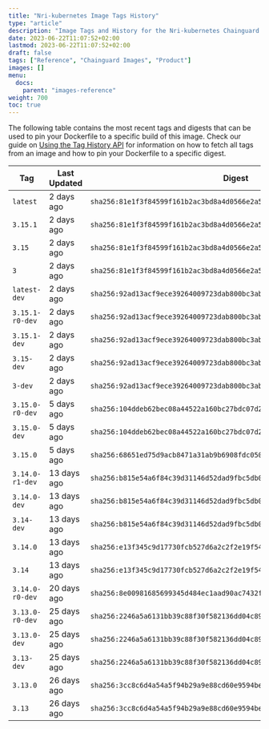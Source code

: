 ```yaml
---
title: "Nri-kubernetes Image Tags History"
type: "article"
description: "Image Tags and History for the Nri-kubernetes Chainguard Image"
date: 2023-06-22T11:07:52+02:00
lastmod: 2023-06-22T11:07:52+02:00
draft: false
tags: ["Reference", "Chainguard Images", "Product"]
images: []
menu:
  docs:
    parent: "images-reference"
weight: 700
toc: true
---
```


The following table contains the most recent tags and digests that can be used to pin your Dockerfile to a specific build of this image. Check our guide on [Using the Tag History API](/chainguard/chainguard-images/using-the-tag-history-api/) for information on how to fetch all tags from an image and how to pin your Dockerfile to a specific digest.

| Tag             | Last Updated | Digest                                                                    |
|-----------------|--------------|---------------------------------------------------------------------------|
| `latest`        | 2 days ago   | `sha256:81e1f3f84599f161b2ac3bd8a4d0566e2a5305601017c9624708e828e4603988` |
| `3.15.1`        | 2 days ago   | `sha256:81e1f3f84599f161b2ac3bd8a4d0566e2a5305601017c9624708e828e4603988` |
| `3.15`          | 2 days ago   | `sha256:81e1f3f84599f161b2ac3bd8a4d0566e2a5305601017c9624708e828e4603988` |
| `3`             | 2 days ago   | `sha256:81e1f3f84599f161b2ac3bd8a4d0566e2a5305601017c9624708e828e4603988` |
| `latest-dev`    | 2 days ago   | `sha256:92ad13acf9ece39264009723dab800bc3ab3c8854f998d1f44f996dbe8b493a9` |
| `3.15.1-r0-dev` | 2 days ago   | `sha256:92ad13acf9ece39264009723dab800bc3ab3c8854f998d1f44f996dbe8b493a9` |
| `3.15.1-dev`    | 2 days ago   | `sha256:92ad13acf9ece39264009723dab800bc3ab3c8854f998d1f44f996dbe8b493a9` |
| `3.15-dev`      | 2 days ago   | `sha256:92ad13acf9ece39264009723dab800bc3ab3c8854f998d1f44f996dbe8b493a9` |
| `3-dev`         | 2 days ago   | `sha256:92ad13acf9ece39264009723dab800bc3ab3c8854f998d1f44f996dbe8b493a9` |
| `3.15.0-r0-dev` | 5 days ago   | `sha256:104ddeb62bec08a44522a160bc27bdc07d234c7278327730aecc0bed0db4d112` |
| `3.15.0-dev`    | 5 days ago   | `sha256:104ddeb62bec08a44522a160bc27bdc07d234c7278327730aecc0bed0db4d112` |
| `3.15.0`        | 5 days ago   | `sha256:68651ed75d9acb8471a31ab9b6908fdc05076d5c0ecd6c8e748153e47abd9221` |
| `3.14.0-r1-dev` | 13 days ago  | `sha256:b815e54a6f84c39d31146d52dad9fbc5db02b8cd3244fd1df483621fa792bb49` |
| `3.14.0-dev`    | 13 days ago  | `sha256:b815e54a6f84c39d31146d52dad9fbc5db02b8cd3244fd1df483621fa792bb49` |
| `3.14-dev`      | 13 days ago  | `sha256:b815e54a6f84c39d31146d52dad9fbc5db02b8cd3244fd1df483621fa792bb49` |
| `3.14.0`        | 13 days ago  | `sha256:e13f345c9d17730fcb527d6a2c2f2e19f54156051501d383d26f9e02f2834209` |
| `3.14`          | 13 days ago  | `sha256:e13f345c9d17730fcb527d6a2c2f2e19f54156051501d383d26f9e02f2834209` |
| `3.14.0-r0-dev` | 20 days ago  | `sha256:8e00981685699345d484ec1aad90ac7432fa0cfab01a1e139215fe0e425ea550` |
| `3.13.0-r0-dev` | 25 days ago  | `sha256:2246a5a6131bb39c88f30f582136dd04c89acd562373bd5b7e35075675bae59b` |
| `3.13.0-dev`    | 25 days ago  | `sha256:2246a5a6131bb39c88f30f582136dd04c89acd562373bd5b7e35075675bae59b` |
| `3.13-dev`      | 25 days ago  | `sha256:2246a5a6131bb39c88f30f582136dd04c89acd562373bd5b7e35075675bae59b` |
| `3.13.0`        | 26 days ago  | `sha256:3cc8c6d4a54a5f94b29a9e88cd60e9594be69dc157007724acb1033d910ba9ec` |
| `3.13`          | 26 days ago  | `sha256:3cc8c6d4a54a5f94b29a9e88cd60e9594be69dc157007724acb1033d910ba9ec` |

